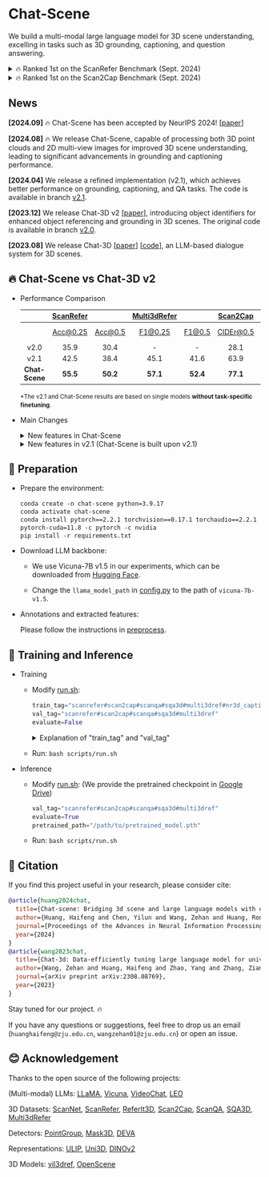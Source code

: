 # Chat-Scene

We build a multi-modal large language model for 3D scene understanding, excelling in tasks such as 3D grounding, captioning, and question answering.

<details>
<summary> 🔥 Ranked 1st on the ScanRefer Benchmark (Sept. 2024) </summary>

![alt text](assets/scanrefer_benchmark_results.png)
[leaderboard link](https://kaldir.vc.in.tum.de/scanrefer_benchmark/benchmark_localization)
</details>

<details>
<summary> 🔥 Ranked 1st on the Scan2Cap Benchmark (Sept. 2024) </summary>

![alt text](assets/scan2cap_benchmark_results.png)
[leaderboard link](https://kaldir.vc.in.tum.de/scanrefer_benchmark/benchmark_captioning)
</details>


## News

**[2024.09]** 🔥 Chat-Scene has been accepted by NeurIPS 2024! [[paper](https://arxiv.org/abs/2312.08168)]

**[2024.08]** 🔥 We release Chat-Scene, capable of processing both 3D point clouds and 2D multi-view images for improved 3D scene understanding, leading to significant advancements in grounding and captioning performance.

**[2024.04]** We release a refined implementation (v2.1), which achieves better performance on grounding, captioning, and QA tasks. The code is available in branch [v2.1](https://github.com/ZzZZCHS/Chat-Scene/tree/v2.1).

**[2023.12]** We release Chat-3D v2 [[paper](https://arxiv.org/abs/2312.08168v2)], introducing object identifiers for enhanced object referencing and grounding in 3D scenes. The original code is available in branch [v2.0](https://github.com/ZzZZCHS/Chat-Scene/tree/v2.0).

**[2023.08]** We release Chat-3D [[paper](https://arxiv.org/abs/2308.08769)] [[code](https://github.com/Chat-3D/Chat-3D)], an LLM-based dialogue system for 3D scenes.

## 🔥 Chat-Scene vs Chat-3D v2

- Performance Comparison

  |      	| [ScanRefer](https://github.com/daveredrum/ScanRefer) 	|         	| [Multi3dRefer](https://github.com/3dlg-hcvc/M3DRef-CLIP) 	|        	|  [Scan2Cap](https://github.com/daveredrum/Scan2Cap) 	|            	| [ScanQA](https://github.com/ATR-DBI/ScanQA) 	|        	| [SQA3D](https://github.com/SilongYong/SQA3D) 	|
  | :----:	|:---------:	|:-------:	|:------:	|:------:	|:---------:	|:----------:	|:------------:	|:------:	|:-----:	|
  |      	|  Acc@0.25 	| Acc@0.5 	|    F1@0.25   	| F1@0.5 	| CIDEr@0.5 	|   B-4@0.5 	|  CIDEr 	| B-4 	|   EM  	|
  | v2.0 	|    35.9   	|   30.4  	|       -      	|    -   	|    28.1   	|    15.5    	|  77.1  	|   7.3  	|   -   	|
  | v2.1 	|   42.5    	|  38.4   	|     45.1     	|  41.6  	|   63.9    	|    31.8    	|  87.6  	|  14.0  	| **54.7**  	|
  | **Chat-Scene** | **55.5** | **50.2** | **57.1** | **52.4** | **77.1** | **36.3** | **87.7** | **14.3** | 54.6 |

  <small>\*The v2.1 and Chat-Scene results are based on single models **without task-specific finetuning**.</small>

- Main Changes
  <details>
  <summary> New features in Chat-Scene </summary>

  - Introduce a 2D token for each object, with 2D representations extracted from multi-view images using [DINOv2](https://github.com/facebookresearch/dinov2).

  - Enable processing of 2D ego-centric video using a tracking-based detector when 3D input is unavailable.

  </details>

  <details>
  <summary> New features in v2.1 (Chat-Scene is built upon v2.1) </summary>

  - LLM backbone: Vicuna v0 -> [Vicuna v1.5](https://github.com/lm-sys/FastChat/blob/main/docs/vicuna_weights_version.md) + LoRA.

  - Training scheme: three-stage training -> one-stage joint training.

  - Detector: [PointGroup](https://github.com/dvlab-research/PointGroup) -> [Mask3D](https://github.com/JonasSchult/Mask3D).
  
  - Code Optimization:
    - batch size: 1 -> 32.
    - Simplified training and evaluation processes.
  </details>

## 🔨 Preparation

- Prepare the environment:
  
  ```shell
  conda create -n chat-scene python=3.9.17
  conda activate chat-scene
  conda install pytorch==2.2.1 torchvision==0.17.1 torchaudio==2.2.1 pytorch-cuda=11.8 -c pytorch -c nvidia
  pip install -r requirements.txt
  ```
  
- Download LLM backbone:
  -  We use Vicuna-7B v1.5 in our experiments, which can be downloaded from [Hugging Face](https://huggingface.co/lmsys/vicuna-7b-v1.5).

  - Change the `llama_model_path` in [config.py](./scripts/config.py) to the path of `vicuna-7b-v1.5`.
  

- Annotations and extracted features:
  
  Please follow the instructions in [preprocess](preprocess/).


## 🤖 Training and Inference

- Training
  - Modify [run.sh](scripts/run.sh):
    ```python
    train_tag="scanrefer#scan2cap#scanqa#sqa3d#multi3dref#nr3d_caption#obj_align"
    val_tag="scanrefer#scan2cap#scanqa#sqa3d#multi3dref"
    evaluate=False
    ```

    <details>
    <summary> Explanation of "train_tag" and "val_tag" </summary>

    - Use `#` to seperate different datasets

    - Datasets:
      - `scanrefer`: [ScanRefer](https://github.com/daveredrum/ScanRefer) Dataset
      - `scan2cap`: [Scan2Cap](https://github.com/daveredrum/Scan2Cap) Dataset
      - `scanqa`: [ScanQA](https://github.com/ATR-DBI/ScanQA) Dataset
      - `sqa3d`: [SQA3D](https://github.com/SilongYong/SQA3D) Dataset
      - `multi3dref`: [Multi3dRefer](https://github.com/3dlg-hcvc/M3DRef-CLIP) Dataset
      - `nr3d_caption`: A captioning dataset originated from [Nr3D](https://github.com/referit3d/referit3d).
      - `obj_align`: A dataset originated from ScanRefer to align the object identifiers with object tokens.

    </details>
  - Run: `bash scripts/run.sh`


- Inference
  
  - Modify [run.sh](scripts/run.sh): (We provide the pretrained checkpoint in [Google Drive](https://drive.google.com/file/d/1Ziz7Be9l6MEbn3Qmlyr9gv42C0iJQgAn/view?usp=sharing))
  
    ```python
    val_tag="scanrefer#scan2cap#scanqa#sqa3d#multi3dref"
    evaluate=True
    pretrained_path="/path/to/pretrained_model.pth"
    ```
  
  - Run: `bash scripts/run.sh`
  

## 📄 Citation

If you find this project useful in your research, please consider cite:
```BibTeX
@article{huang2024chat,
  title={Chat-scene: Bridging 3d scene and large language models with object identifiers},
  author={Huang, Haifeng and Chen, Yilun and Wang, Zehan and Huang, Rongjie and Xu, Runsen and Wang, Tai and Liu, Luping and Cheng, Xize and Zhao, Yang and Pang, Jiangmiao and others},
  journal={Proceedings of the Advances in Neural Information Processing Systems, Vancouver, BC, Canada},
  year={2024}
}
@article{wang2023chat,
  title={Chat-3d: Data-efficiently tuning large language model for universal dialogue of 3d scenes},
  author={Wang, Zehan and Huang, Haifeng and Zhao, Yang and Zhang, Ziang and Zhao, Zhou},
  journal={arXiv preprint arXiv:2308.08769},
  year={2023}
}
```

Stay tuned for our project. 🔥

If you have any questions or suggestions, feel free to drop us an email (`huanghaifeng@zju.edu.cn`, `wangzehan01@zju.edu.cn`) or open an issue.

## 😊 Acknowledgement

Thanks to the open source of the following projects:

(Multi-modal) LLMs:
[LLaMA](https://github.com/facebookresearch/llama), 
[Vicuna](https://github.com/lm-sys/FastChat),
[VideoChat](https://github.com/OpenGVLab/Ask-Anything/tree/main/video_chat), 
[LEO](https://github.com/embodied-generalist/embodied-generalist)

3D Datasets:
[ScanNet](https://github.com/ScanNet/ScanNet), 
[ScanRefer](https://github.com/daveredrum/ScanRefer), 
[ReferIt3D](https://github.com/referit3d/referit3d), 
[Scan2Cap](https://github.com/daveredrum/Scan2Cap), 
[ScanQA](https://github.com/ATR-DBI/ScanQA), 
[SQA3D](https://github.com/SilongYong/SQA3D), 
[Multi3dRefer](https://github.com/3dlg-hcvc/M3DRef-CLIP)

Detectors:
[PointGroup](https://github.com/dvlab-research/PointGroup), 
[Mask3D](https://github.com/JonasSchult/Mask3D),
[DEVA](https://github.com/hkchengrex/Tracking-Anything-with-DEVA)

Representations:
[ULIP](https://github.com/salesforce/ULIP), 
[Uni3D](https://github.com/baaivision/Uni3D),
[DINOv2](https://github.com/facebookresearch/dinov2)

3D Models:
[vil3dref](https://github.com/cshizhe/vil3dref),
[OpenScene](https://github.com/pengsongyou/openscene)

